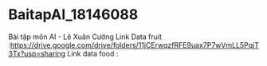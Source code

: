 # BaitapAI_18146088
 Bài tập môn AI - Lê Xuân Cường 
Link Data fruit :https://drive.google.com/drive/folders/11jCErwqzfRFE9uax7P7wVmLL5PqjT3Tx?usp=sharing
Link data food :
